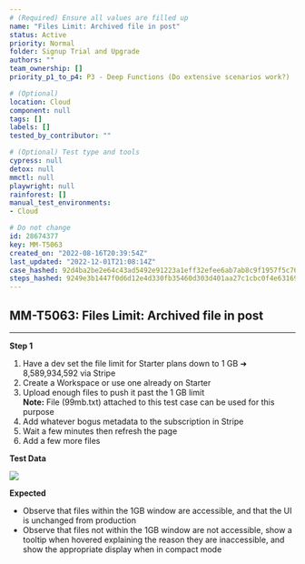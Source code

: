 ```yaml
---
# (Required) Ensure all values are filled up
name: "Files Limit: Archived file in post"
status: Active
priority: Normal
folder: Signup Trial and Upgrade
authors: ""
team_ownership: []
priority_p1_to_p4: P3 - Deep Functions (Do extensive scenarios work?)

# (Optional)
location: Cloud
component: null
tags: []
labels: []
tested_by_contributor: ""

# (Optional) Test type and tools
cypress: null
detox: null
mmctl: null
playwright: null
rainforest: []
manual_test_environments: 
- Cloud

# Do not change
id: 28674377
key: MM-T5063
created_on: "2022-08-16T20:39:54Z"
last_updated: "2022-12-01T21:08:14Z"
case_hashed: 92d4ba2be2e64c43ad5492e91223a1eff32efee6ab7ab8c9f1957f5c76def986c275163945a6700fde4b6f0e3ba6d979
steps_hashed: 9249e3b1447f0d6d12e4d330fb35460d303d401aa27c1cbc0f4e63169da91f3d58282fcdf9a86bcd681a4a2d4fda4649
---
```


<!-- (Auto-generated) Based on frontmatter's "key" and "name" -->

## MM-T5063: Files Limit: Archived file in post

---

**Step 1**

1. Have a dev set the file limit for Starter plans down to 1 GB ➜ 8,589,934,592 via Stripe
2. Create a Workspace or use one already on Starter
3. Upload enough files to push it past the 1 GB limit\
   **Note:** File (99mb.txt) attached to this test case can be used for this purpose
4. Add whatever bogus metadata to the subscription in Stripe
5. Wait a few minutes then refresh the page
6. Add a few more files

**Test Data**

![](https://smartbear-tm4j-prod-us-west-2-attachment-rich-text.s3.us-west-2.amazonaws.com/embedded-f3277290f945470c4add5d21ef3dc7ca7b74388fc7152bfb6b99ae58c66a95a8-1660682807049-Screen+Shot+2022-04-20+at+11.21.45+PM.png)

**Expected**

- Observe that files within the 1GB window are accessible, and that the UI is unchanged from production
- Observe that files not within the 1GB window are not accessible, show a tooltip when hovered explaining the reason they are inaccessible, and show the appropriate display when in compact mode
